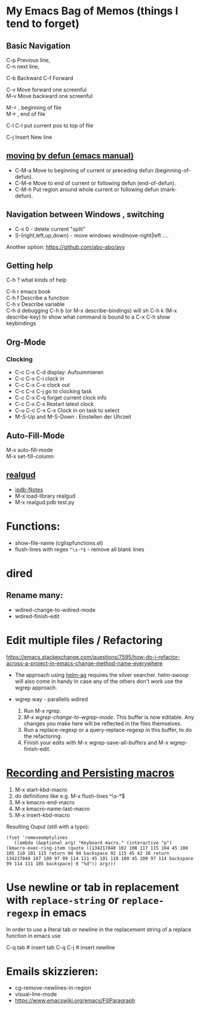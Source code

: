 # My Emacs Bag of Memos (things I tend to forget)

## Basic Navigation 

C-p Previous line,   
C-n next line,   

C-b Backward
C-f  Forward

C-v	Move forward one screenful  
M-v	Move backward one screenful  

M-< , beginning of file  
M-> , end of file  


C-l C-l put current pos to top of file

C-j Insert New line

## [moving by defun (emacs manual)](https://www.gnu.org/software/emacs/manual/html_node/emacs/Moving-by-Defuns.html)

* C-M-a     Move to beginning of current or preceding defun (beginning-of-defun).
* C-M-e     Move to end of current or following defun (end-of-defun).
* C-M-h     Put region around whole current or following defun (mark-defun). 

## Navigation between Windows , switching
* C-x 0 - delete current "split"
* S-{right,left,up,down} - move windows  windmove-right|left ....

Another option: https://github.com/abo-abo/avy 

## Getting help
C-h ? what kinds of help

C-h r emacs book  
C-h f	Describe a function  
C-h v	Describe variable  
C-h d debugging 
C-h b (or M-x describe-bindings) will sh
C-h k (M-x describe-key) to show what command is bound to a 
C-x C-h show keybindings  

## Org-Mode


### Clocking

* C-c C-x C-d display: Aufsummieren 
* C-c C-x C-i clock in 
* C-c C-x C-o clock out
* C-c C-x C-j go to clocking task
* C-c C-x C-q forget current clock info
* C-c C-x C-x Restart latest clock
* C-u C-c C-x C-x Clock in on task to select
* M-S-Up and M-S-Down : Einstellen der Uhrzeit



##  Auto-Fill-Mode
M-x auto-fill-mode  
M-x set-fill-column  

## [realgud]("https://github.com/realgud/realgud")

* [ipdb-Notes](https://github.com/realgud/realgud/wiki/ipdb-notes)
* M-x load-library realgud
* M-x realgud:pdb test.py

# Functions:
* show-file-name (cglispfunctions.el)
* flush-lines with regex `^\s-*$` - remove all blank lines
# dired

## Rename many: 
* wdired-change-to-wdired-mode
* wdired-finish-edit

# Edit multiple files / Refactoring
https://emacs.stackexchange.com/questions/7595/how-do-i-refactor-across-a-project-in-emacs-change-method-name-everywhere

* The approach using [helm-ag](https://github.com/syohex/emacs-helm-ag) requires the silver searcher. helm-swoop will also come in handy
 In case any of the others don't work use the wgrep approach. 

*  wgrep way - parallells wdired
   1. Run M-x rgrep.
   2. *M-x wgrep-change-to-wgrep-mode*. This buffer is now editable. Any changes you make here will be reflected in the files themselves.
   3. Run a replace-regexp or a query-replace-regexp in this buffer, to do the refactoring.
   4. Finish your edits with M-x wgrep-save-all-buffers and M-x wgrep-finish-edit.

# [Recording and Persisting macros](https://emacs.stackexchange.com/questions/70/how-to-save-a-keyboard-macro-as-a-lisp-function)
1. M-x start-kbd-macro
2. do definitions like e.g. M-x flush-lines ^\s-*$
3. M-x kmacro-end-macro
4. M-x kmacro-name-last-macro
5. M-x insert-kbd-macro

Resulting Ouput (still with a typo): 
```
(fset 'removeemptylines
   (lambda (&optional arg) "Keyboard macro." (interactive "p") (kmacro-exec-ring-item (quote ([134217848 102 108 117 115 104 45 108 105 110 101 115 return 94 94 backspace 92 115 45 42 36 return 134217848 107 109 97 99 114 111 45 101 110 100 45 109 97 114 backspace 99 114 111 105 backspace] 0 "%d")) arg)))
```

# Use newline or tab in replacement with `replace-string` or `replace-regexp` in emacs

In order to use a literal tab or newline in the replacement string of a replace function in emacs use

C-q tab   # insert tab
C-q C-j   # insert newline 

# Emails skizzieren:

* cg-remove-newlines-in-region
*  visual-line-mode
* https://www.emacswiki.org/emacs/FillParagraph

